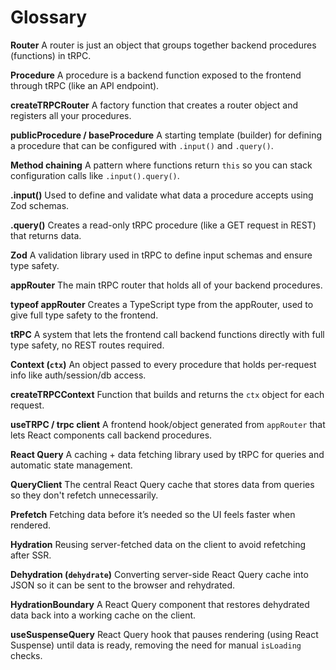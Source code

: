 #  Glossary

**Router**
A router is just an object that groups together backend procedures (functions) in tRPC.

**Procedure**
A procedure is a backend function exposed to the frontend through tRPC (like an API endpoint).

**createTRPCRouter**
A factory function that creates a router object and registers all your procedures.

**publicProcedure / baseProcedure**
A starting template (builder) for defining a procedure that can be configured with `.input()` and `.query()`.

**Method chaining**
A pattern where functions return `this` so you can stack configuration calls like `.input().query()`.

**.input()**
Used to define and validate what data a procedure accepts using Zod schemas.

**.query()**
Creates a read-only tRPC procedure (like a GET request in REST) that returns data.

**Zod**
A validation library used in tRPC to define input schemas and ensure type safety.

**appRouter**
The main tRPC router that holds all of your backend procedures.

**typeof appRouter**
Creates a TypeScript type from the appRouter, used to give full type safety to the frontend.

**tRPC**
A system that lets the frontend call backend functions directly with full type safety, no REST routes required.

**Context (`ctx`)**
An object passed to every procedure that holds per-request info like auth/session/db access.

**createTRPCContext**
Function that builds and returns the `ctx` object for each request.

**useTRPC / trpc client**
A frontend hook/object generated from `appRouter` that lets React components call backend procedures.

**React Query**
A caching + data fetching library used by tRPC for queries and automatic state management.

**QueryClient**
The central React Query cache that stores data from queries so they don't refetch unnecessarily.

**Prefetch**
Fetching data before it’s needed so the UI feels faster when rendered.

**Hydration**
Reusing server-fetched data on the client to avoid refetching after SSR.

**Dehydration (`dehydrate`)**
Converting server-side React Query cache into JSON so it can be sent to the browser and rehydrated.

**HydrationBoundary**
A React Query component that restores dehydrated data back into a working cache on the client.

**useSuspenseQuery**
React Query hook that pauses rendering (using React Suspense) until data is ready, removing the need for manual `isLoading` checks.
